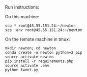 Run instructions:


On this machine:
```
scp * root@45.55.151.24:~/newton
scp .env root@45.55.151.24:~/newton
```

On the remote machine in tmux:

```
mkdir newton; cd newton
conda create -n newton python=2 pip
source activate newton
pip install -r requirements.php
source activate .env
python tweet.py
```